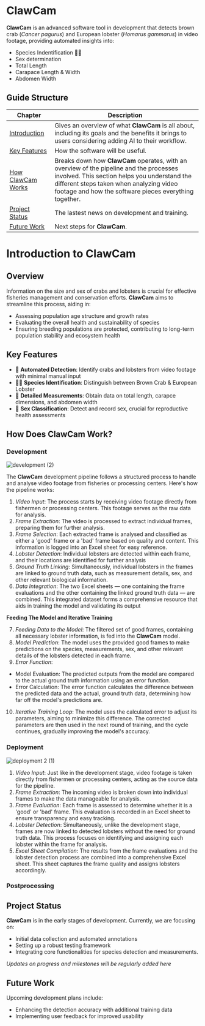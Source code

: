 # ClawCam

**ClawCam** is an advanced software tool in development that detects brown crab (_Cancer pagurus_) and European lobster (_Homarus gammarus_) in video footage, providing automated insights into: 
- Species Indentification 🦞🦀
- Sex determination
- Total Length 
- Carapace Length & Width 
- Abdomen Width

## Guide Structure

| Chapter | Description 
|-----------------|-----------------|
| [Introduction](#introduction-to-clawcam)   | Gives an overview of what **ClawCam** is all about, including its goals and the benefits it brings to users considering adding AI to their workflow.    | 
| [Key Features](#key-features) | How the software will be useful. |
| [How ClawCam Works](how-does-clawcam-work?)   | Breaks down how **ClawCam** operates, with an overview of the pipeline and the processes involved. This section helps you understand the different steps taken when analyzing video footage and how the software pieces everything together.   |  
| [Project Status](project-status) | The lastest news on development and training.
| [Future Work](future-work) | Next steps for **ClawCam**.

# Introduction to ClawCam

## Overview

Information on the size and sex of crabs and lobsters is crucial for effective fisheries management and conservation efforts. **ClawCam** aims to streamline this process, aiding in:
- Assessing population age structure and growth rates
- Evaluating the overall health and sustainability of species
- Ensuring breeding populations are protected, contributing to long-term population stability and ecosystem health

## Key Features

- 👀 **Automated Detection**: Identify crabs and lobsters from video footage with minimal manual input
- 🦞🦀 **Species Identification**: Distinguish between Brown Crab & European Lobster
- 📏 **Detailed Measurements**: Obtain data on total length, carapce dimensions, and abdomen width
- 🧡 **Sex Classification**: Detect and record sex, crucial for reproductive health assessments

## How Does ClawCam Work?

### Development
![development (2)](https://github.com/user-attachments/assets/ed694331-2ee5-4d46-94c2-96d2c8462d40)


The **ClawCam** development pipeline follows a structured process to handle and analyse video footage from fisheries or processing centers. Here's how the pipeline works:

1.  _Video Input_: The process starts by receiving video footage directly from fishermen or processing centers. This footage serves as the raw data for analysis.
2.  _Frame Extraction_: The video is processed to extract individual frames, preparing them for further analysis.
3.  _Frame Selection_: Each extracted frame is analysed and classified as either a 'good' frame or a 'bad' frame based on quality and content. This information is logged into an Excel sheet for easy reference.
4.  _Lobster Detection_: Individual lobsters are detected within each frame, and their locations are identified for further analysis
5.  _Ground Truth Linking_: Simultaneously, individual lobsters in the frames are linked to ground truth data, such as measurement details, sex, and other relevant biological information.
6.  _Data Integration_: The two Excel sheets — one containing the frame evaluations and the other containing the linked ground truth data — are combined. This integrated dataset forms a comprehensive resource that aids in training the model and validating its output

**Feeding The Model and Iterative Training**

7. _Feeding Data to the Model_: The filtered set of good frames, containing all necessary lobster information, is fed into the **ClawCam** model.
8. _Model Prediction_: The model uses the provided good frames to make predictions on the species, measurements, sex, and other relevant details of the lobsters detected in each frame.
9. _Error Function_:
- Model Evaluation: The predicted outputs from the model are compared to the actual ground truth information using an error function.
- Error Calculation: The error function calculates the difference between the predicted data and the actual, ground truth data, determining how far off the model's predictions are.
10. _Iterative Training Loop_: The model uses the calculated error to adjust its parameters, aiming to minimize this difference. The corrected parameters are then used in the next round of training, and the cycle continues, gradually improving the model's accuracy.
  
### Deployment
![deployment 2 (1)](https://github.com/user-attachments/assets/5755c30c-ff1a-4589-8aba-6349c06eb650)
1. _Video Input_: Just like in the development stage, video footage is taken directly from fishermen or processing centers, acting as the source data for the pipeline.
2. _Frame Extraction_: The incoming video is broken down into individual frames to make the data manageable for analysis.
3. _Frame Evaluation_: Each frame is assessed to determine whether it is a 'good' or 'bad' frame. This evaluation is recorded in an Excel sheet to ensure transparency and easy tracking.
4. _Lobster Detection_: Simultaneously, unlike the development stage, frames are now linked to detected lobsters without the need for ground truth data. This process focuses on identifying and assigning each lobster within the frame for analysis.
5. _Excel Sheet Compilation_: The results from the frame evaluations and the lobster detection process are combined into a comprehensive Excel sheet. This sheet captures the frame quality and assigns lobsters accordingly.

### Postprocessing

## Project Status

**ClawCam** is in the early stages of development. Currently, we are focusing on:
- Initial data collection and automated annotations
- Setting up a robust testing framework
- Integrating core functionalities for species detection and measurements.

_Updates on progress and milestones will be regularly added here_

## Future Work

Upcoming development plans include:
- Enhancing the detection accuracy with additional training data
- Implementing user feedback for improved usability
